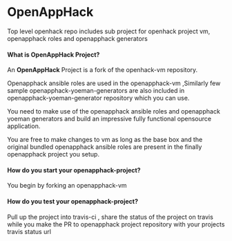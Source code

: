 # OpenAppHack
Top level openhack repo includes sub project for openhack project vm, openapphack roles and openapphack generators 

#### What is OpenAppHack Project?

An **OpenAppHack** Project is a fork of the openhack-vm repository.

Openapphack ansible roles are used in the openapphack-vm ,Similarly few sample openapphack-yoeman-generators are also included in openapphack-yoeman-generator repository which you can use.

You need to make use of the openapphack ansible roles and openapphack yoeman generators and build an impressive fully functional opensource application. 

You are free to make changes to vm as long as the base box and the original bundled openapphack ansible roles are present in the finally openapphack project you setup.

#### How do you start your openapphack-project?

You begin by forking an openapphack-vm 

#### How do you test your openapphack-project?

Pull up the project into travis-ci , share the status of the project on travis while you make the PR to openapphack project repository with your projects travis status url
